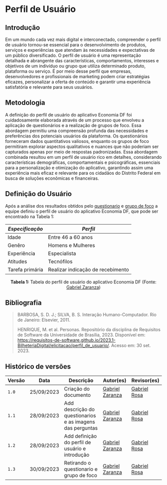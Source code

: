 # Perfil de Usuário

## Introdução
Em um mundo cada vez mais digital e interconectado, compreender o perfil de usuário tornou-se essencial para o desenvolvimento de produtos, serviços e experiências que atendam às necessidades e expectativas de um público diversificado. O perfil de usuário é uma representação detalhada e abrangente das características, comportamentos, interesses e objetivos de um indivíduo ou grupo que utiliza determinado produto, plataforma ou serviço. É por meio desse perfil que empresas, desenvolvedores e profissionais de marketing podem criar estratégias eficazes, personalizar a oferta de conteúdo e garantir uma experiência satisfatória e relevante para seus usuários.

## Metodologia

A definição do perfil de usuário do aplicativo Economia DF foi cuidadosamente elaborada através de um processo que envolveu a aplicação de questionários e a realização de grupos de foco. Essa abordagem permitiu uma compreensão profunda das necessidades e preferências dos potenciais usuários da plataforma. Os questionários forneceram dados quantitativos valiosos, enquanto os grupos de foco permitiram explorar aspectos qualitativos e nuances que não poderiam ser capturados apenas por meio de respostas padronizadas. Essa abordagem combinada resultou em um perfil de usuário rico em detalhes, considerando características demográficas, comportamentais e psicográficas, essenciais para a personalização e otimização do aplicativo, garantindo assim uma experiência mais eficaz e relevante para os cidadãos do Distrito Federal em busca de soluções econômicas e financeiras.


## Definição do Usuário
Após a análise dos resultados obtidos pelo [questionario](https://github.com/Requisitos-de-Software/2023.2-Economia-DF/blob/main/docs/elicitacao/tecnicas-elecitacao/questionario.md) e [grupo de foco](https://github.com/Requisitos-de-Software/2023.2-Economia-DF/blob/main/docs/elicitacao/tecnicas-elecitacao/grupo_de_foco.md) a equipe definiu o perfil de usuário do aplicativo Economia DF, que pode ser encontrado na Tabela 1:

<div align="center">

| *Especificação* | *Perfil*     |
| ----------------| --------     |
| Idade |    Entre 46 a 60 anos   |
| Genêro | Homens e Mulheres       |
| Experiência | Especialista       |
| Atitudes | Tecnófilos       |
| Tarefa primária |    Realizar indicação de recebimento   |

**Tabela 1:** Tabela do perfil de usuário do aplicativo Economia DF (Fonte: [Gabriel Zaranza](https://github.com/GZaranza))

</div>

## Bibliografia
> BARBOSA, S. D. J.; SILVA, B. S. Interação Humano-Computador. Rio de Janeiro: Elsevier, 2011.
> 
> HENRIQUE, M. et al. Personas. Repositório da disciplina de Requisitos de Software da Universidade de Brasília, 2023. Disponível em: https://requisitos-de-software.github.io/2023.1-BilheteriaDigital/elicitacao/perfil_de_usuario/. Acesso em: 30 set. 2023.

## Histórico de versões

| Versão | Data       | Descrição                           | Autor(es)                                                                                           | Revisor(es)                                      |
| ------ | ---------- | ----------------------------------- | --------------------------------------------------------------------------------------------------- | ------------------------------------------------ |
| `1.0`  | 25/09/2023 | Criação do documento                 | [Gabriel Zaranza](https://github.com/GZaranza)  | [Gabriel Rosa](https://github.com/gabrielrosa09)   |
| `1.1`  | 28/09/2023 | Add descrição do questionarios e as imagens das perguntas               | [Gabriel Zaranza](https://github.com/GZaranza)  | [Gabriel Rosa](https://github.com/gabrielrosa09)   |
| `1.2`  | 28/09/2023 | Add definição do perfil de usuário e introdução               | [Gabriel Zaranza](https://github.com/GZaranza)  | [Gabriel Rosa](https://github.com/gabrielrosa09)   |
| `1.3`  | 30/09/2023 | Retirando o questionario e grupo de foco               | [Gabriel Zaranza](https://github.com/GZaranza)  | [Gabriel Rosa](https://github.com/gabrielrosa09)   |


